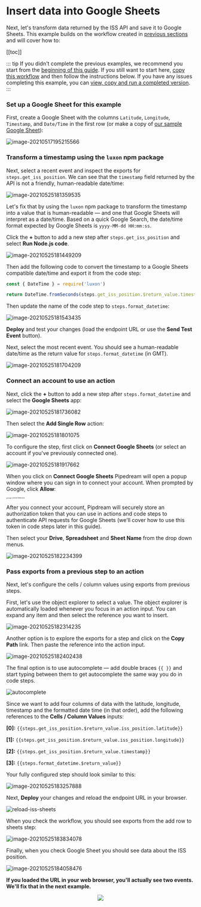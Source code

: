 # Insert data into Google Sheets

Next, let's transform data returned by the ISS API and save it to Google Sheets. This example builds on the workflow created in [previous sections](/quickstart/) and will cover how to:

[[toc]]

::: tip
If you didn't complete the previous examples, we recommend you start from the [beginning of this guide](/quickstart/). If you still want to start here, [copy this workflow](https://pipedream.com/@gettingstarted/quickstart-use-any-npm-package-p_pWCg5BP) and then follow the instructions below. If you have any issues completing this example, you can [view, copy and run a completed version](https://pipedream.com/@gettingstarted/quickstart-insert-data-into-google-sheets-p_KwCAR9z).
:::

### Set up a Google Sheet for this example

First, create a Google Sheet with the columns `Latitude`, `Longitude`, `Timestamp`, and `Date/Time` in the first row (or make a copy of [our sample Google Sheet](https://docs.google.com/spreadsheets/d/1ArKQhQ6EO1uaDZ2WyIU-aMBMQnsJXU9TbKIvFM_q1dY/edit)):

![image-20210517195215566](./images/image-20210517195215566.png)  

### Transform a timestamp using the `luxon` npm package
Next, select a recent event and inspect the exports for `steps.get_iss_position`. We can see that the `timestamp` field returned by the API is not a friendly, human-readable date/time:

![image-20210525181359535](./images/image-20210525181359535.png)

Let's fix that by using the `luxon` npm package to transform the timestamp into a value that is human-readable — and one that Google Sheets will interpret as a date/time. Based on a quick Google Search, the date/time format expected by Google Sheets is `yyyy-MM-dd HH:mm:ss`. 

Click the **+** button to add a new step after `steps.get_iss_position` and select **Run Node.js code**. 

![image-20210525181449209](./images/image-20210525181449209.png)

Then add the following code to convert the timestamp to a Google Sheets compatible date/time and export it from the code step:

```javascript
const { DateTime } = require('luxon')

return DateTime.fromSeconds(steps.get_iss_position.$return_value.timestamp).toFormat('yyyy-MM-dd HH:mm:ss');
```

Then update the name of the code step to `steps.format_datetime`:

![image-20210525181543435](./images/image-20210525181543435.png)

**Deploy** and test your changes (load the endpoint URL or use the **Send Test Event** button).

Next, select the most recent event. You should see a human-readable date/time as the return value for `steps.format_datetime` (in GMT).

![image-20210525181704209](./images/image-20210525181704209.png)

### Connect an account to use an action

Next, click the **+** button to add a new step after `steps.format_datetime` and select the **Google Sheets** app:

![image-20210525181736082](./images/image-20210525181736082.png)

Then select the **Add Single Row** action:

![image-20210525181801075](./images/image-20210525181801075.png)

To configure the step, first click on **Connect Google Sheets** (or select an account if you've previously connected one).

![image-20210525181917662](./images/image-20210525181917662.png)

When you click on **Connect Google Sheets** Pipedream will open a popup window where you can sign in to connect your account. When prompted by Google, click **Allow**:

<img src="./images/image-20210517181653424.png" alt="image-20210517181653424" style="zoom:25%;" />

After you connect your account, Pipdream will securely store an authorization token that you can use in actions and code steps to authenticate API requests for Google Sheets (we'll cover how to use this token in code steps later in this guide).

Then select your **Drive**, **Spreadsheet** and **Sheet Name** from the drop down menus.

![image-20210525182234399](./images/image-20210525182234399.png)

### Pass exports from a previous step to an action

Next, let's configure the cells / column values using exports from previous steps.

First, let's use the object explorer to select a value. The object explorer is automatically loaded whenever you focus in an action input. You can expand any item and then select the reference you want to insert.

![image-20210525182314235](./images/image-20210525182314235.png)

Another option is to explore the exports for a step and click on the **Copy Path** link. Then paste the reference into the action input.

![image-20210525182402438](./images/image-20210525182402438.png)

The final option is to use autocomplete — add double braces <code v-pre>{{ }}</code> and start typing between them to get autocomplete the same way you do in code steps. 

![autocomplete](./images/autocomplete.gif)

Since we want to add four columns of data with the latitude, longitude, timestamp and the formatted date time (in that order), add the following references to the **Cells / Column Values** inputs:

**[0]:** <code v-pre>{{steps.get_iss_position.$return_value.iss_position.latitude}}</code>

**[1]:** <code v-pre>{{steps.get_iss_position.$return_value.iss_position.longitude}}</code>

**[2]:** <code v-pre>{{steps.get_iss_position.$return_value.timestamp}}</code>

**[3]:** <code v-pre>{{steps.format_datetime.$return_value}}</code>

Your fully configured step should look similar to this:

![image-20210525183257888](./images/image-20210525183257888.png)

Next, **Deploy** your changes and reload the endpoint URL in your browser. 

![reload-iss-sheets](./images/reload-iss-sheets.gif)

When you check the workflow, you should see exports from the add row to sheets step:

![image-20210525183834078](./images/image-20210525183834078.png)



Finally, when you check Google Sheet you should see data about the ISS position.

![image-20210525184058476](./images/image-20210525184058476.png)



**If you loaded the URL in your web browser, you'll actually see two events. We'll fix that in the next example.**

<p style="text-align:center;">
<a :href="$withBase('/quickstart/end-workflow-early/')"><img src="../next.png"></a>
</p>
